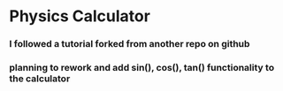 # Physics Calculator

### I followed a tutorial forked from another repo on github

### planning to rework and add sin(), cos(), tan() functionality to the calculator